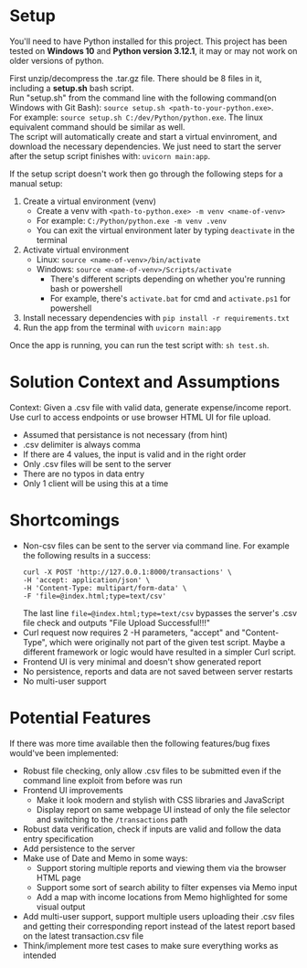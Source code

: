# Setup

You'll need to have Python installed for this project. This project has been
tested on **Windows 10** and **Python version 3.12.1**, it may or may not work on older versions of python.

First unzip/decompress the .tar.gz file. There should be 8 files in it, 
including a **setup.sh** bash script. <br>
Run "setup.sh" from the command line with the following command(on Windows with Git Bash): `source setup.sh <path-to-your-python.exe>`. <br>
For example: `source setup.sh C:/dev/Python/python.exe`. The linux equivalent command should be similar as well. <br>
The script will automatically create and start a virtual envinroment, and download the necessary dependencies. 
We just need to start the server after the setup script finishes with: `uvicorn main:app`.

If the setup script doesn't work then go through the following steps for a manual setup:

1. Create a virtual environment (venv)
   - Create a venv with `<path-to-python.exe> -m venv <name-of-venv>`
   - For example: `C:/Python/python.exe -m venv .venv`
   - You can exit the virtual environment later by typing `deactivate` in the terminal
2. Activate virtual environment
   - Linux: `source <name-of-venv>/bin/activate`
   - Windows: `source <name-of-venv>/Scripts/activate`
      - There's different scripts depending on whether you're running bash or powershell
      - For example, there's `activate.bat` for cmd and `activate.ps1` for powershell
3. Install necessary dependencies with  `pip install -r requirements.txt`
4. Run the app from the terminal with `uvicorn main:app`

Once the app is running, you can run the test script with: `sh test.sh`.

# Solution Context and Assumptions

Context: Given a .csv file with valid data, generate expense/income report. Use curl to access endpoints 
or use browser HTML UI for file upload.
- Assumed that persistance is not necessary (from hint)
- .csv delimiter is always comma
- If there are 4 values, the input is valid and in the right order
- Only .csv files will be sent to the server
- There are no typos in data entry
- Only 1 client will be using this at a time


# Shortcomings

- Non-csv files can be sent to the server via command line. For example
the following results in a success:
   ```
   curl -X POST 'http://127.0.0.1:8000/transactions' \
  -H 'accept: application/json' \
  -H 'Content-Type: multipart/form-data' \
  -F 'file=@index.html;type=text/csv'
   ```
   The last line `file=@index.html;type=text/csv` bypasses the server's .csv file
check and outputs "File Upload Successful!!!"
- Curl request now requires 2 -H parameters, "accept" and "Content-Type", which were
originally not part of the given test script. Maybe a different framework or 
logic would have resulted in a simpler Curl script. 
- Frontend UI is very minimal and doesn't show generated report
- No persistence, reports and data are not saved between server restarts
- No multi-user support


# Potential Features 

If there was more time available then the following features/bug fixes would've been 
implemented:

- Robust file checking, only allow .csv files to be submitted even if the command line 
exploit from before was run
- Frontend UI improvements
   - Make it look modern and stylish with CSS libraries and JavaScript
   - Display report on same webpage UI instead of only the file selector and switching to the `/transactions` path
- Robust data verification, check if inputs are valid and follow the data entry specification
- Add persistence to the server
- Make use of Date and Memo in some ways:
   - Support storing multiple reports and viewing them via the browser HTML page
   - Support some sort of search ability to filter expenses via Memo input
   - Add a map with income locations from Memo highlighted for some visual output
- Add multi-user support, support multiple users uploading their .csv files 
and getting their corresponding report instead of the latest report based on the latest transaction.csv file
- Think/implement more test cases to make sure everything works as intended
